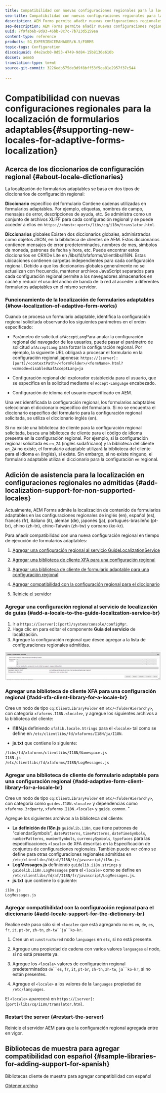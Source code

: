 ```yaml
---
title: Compatibilidad con nuevas configuraciones regionales para la localización de formularios adaptables
seo-title: Compatibilidad con nuevas configuraciones regionales para la localización de formularios adaptables
description: AEM Forms permite añadir nuevas configuraciones regionales para localizar formularios adaptables. Las configuraciones regionales admitidas de forma predeterminada son inglés, francés, alemán y japonés.
seo-description: AEM Forms permite añadir nuevas configuraciones regionales para localizar formularios adaptables. Las configuraciones regionales admitidas de forma predeterminada son inglés, francés, alemán y japonés.
uuid: 7f9fab6b-8d93-46bb-8c7c-7b723d5159ea
content-type: reference
products: SG_EXPERIENCEMANAGER/6.5/FORMS
topic-tags: Configuration
discoiquuid: d4e2acb0-8d53-4749-9d84-15b8136e610b
docset: aem65
translation-type: tm+mt
source-git-commit: 3226edb575de3d9f8bff53f5ca81e2957f37c544

---
```



# Compatibilidad con nuevas configuraciones regionales para la localización de formularios adaptables{#supporting-new-locales-for-adaptive-forms-localization}

## Acerca de los diccionarios de configuración regional {#about-locale-dictionaries}

La localización de formularios adaptables se basa en dos tipos de diccionarios de configuración regional:

**Diccionario** específico del formulario Contiene cadenas utilizadas en formularios adaptables. Por ejemplo, etiquetas, nombres de campo, mensajes de error, descripciones de ayuda, etc. Se administra como un conjunto de archivos XLIFF para cada configuración regional y se puede acceder a ellos en `https://<host>:<port>/libs/cq/i18n/translator.html`.

**Diccionarios** globales Existen dos diccionarios globales, administrados como objetos JSON, en la biblioteca de clientes de AEM. Estos diccionarios contienen mensajes de error predeterminados, nombres de mes, símbolos de moneda, patrones de fecha y hora, etc. Puede encontrar estos diccionarios en CRXDe Lite en /libs/fd/xfaforms/clientlibs/I18N. Estas ubicaciones contienen carpetas independientes para cada configuración regional. Debido a que los diccionarios globales generalmente no se actualizan con frecuencia, mantener archivos JavaScript separados para cada configuración regional permite a los navegadores almacenarlos en caché y reducir el uso del ancho de banda de la red al acceder a diferentes formularios adaptables en el mismo servidor.

### Funcionamiento de la localización de formularios adaptables {#how-localization-of-adaptive-form-works}

Cuando se procesa un formulario adaptable, identifica la configuración regional solicitada observando los siguientes parámetros en el orden especificado:

* Parámetro de solicitud `afAcceptLang`Para anular la configuración regional del navegador de los usuarios, puede pasar el parámetro de solicitud `afAcceptLang` para forzar la configuración regional. Por ejemplo, la siguiente URL obligará a procesar el formulario en la configuración regional japonesa:
   `https://[server]:[port]/<contextPath>/<formFolder>/<formName>.html?wcmmode=disabled&afAcceptLang=ja`

* Configuración regional del explorador establecida para el usuario, que se especifica en la solicitud mediante el `Accept-Language` encabezado.

* Configuración de idioma del usuario especificado en AEM.

Una vez identificada la configuración regional, los formularios adaptables seleccionan el diccionario específico del formulario. Si no se encuentra el diccionario específico del formulario para la configuración regional solicitada, se utiliza el diccionario inglés (en).

Si no existe una biblioteca de cliente para la configuración regional solicitada, busca una biblioteca de cliente para el código de idioma presente en la configuración regional. Por ejemplo, si la configuración regional solicitada es `en_ZA` (inglés sudafricano) y la biblioteca del cliente `en_ZA` no existe, el formulario adaptable utilizará la biblioteca del cliente para el idioma `en` (inglés), si existe. Sin embargo, si no existe ninguno, el formulario adaptable utiliza el diccionario para la configuración `en` regional.

## Adición de asistencia para la localización en configuraciones regionales no admitidas {#add-localization-support-for-non-supported-locales}

Actualmente, AEM Forms admite la localización de contenido de formularios adaptables en las configuraciones regionales de inglés (en), español (es), francés (fr), italiano (it), alemán (de), japonés (ja), portugués-brasileño (pt-br), chino (zh-tn), chino-Taiwán (zh-tw) y coreano (ko-kr).

Para añadir compatibilidad con una nueva configuración regional en tiempo de ejecución de formularios adaptables:

1. [Agregar una configuración regional al servicio GuideLocalizationService](../../forms/using/supporting-new-language-localization.md#p-add-a-locale-to-the-guide-localization-service-br-p)

1. [Agregar una biblioteca de cliente XFA para una configuración regional](../../forms/using/supporting-new-language-localization.md#p-add-xfa-client-library-for-a-locale-br-p)

1. [Agregar una biblioteca de cliente de formulario adaptable para una configuración regional](../../forms/using/supporting-new-language-localization.md#p-add-adaptive-form-client-library-for-a-locale-br-p)
1. [Agregar compatibilidad con la configuración regional para el diccionario](../../forms/using/supporting-new-language-localization.md#p-add-locale-support-for-the-dictionary-br-p)
1. [Reinicie el servidor](../../forms/using/supporting-new-language-localization.md#p-restart-the-server-p)

### Agregar una configuración regional al servicio de localización de guías {#add-a-locale-to-the-guide-localization-service-br}

1. Ir a `https://[server]:[port]/system/console/configMgr`.
1. Haga clic en para editar el componente **Guía del servicio** de localización.
1. Agregue la configuración regional que desee agregar a la lista de configuraciones regionales admitidas.

![GuideLocalizationService](assets/configservice.png)

### Agregar una biblioteca de cliente XFA para una configuración regional {#add-xfa-client-library-for-a-locale-br}

Cree un nodo de tipo `cq:ClientLibraryFolder` en `etc/<folderHierarchy>`, con categoría `xfaforms.I18N.<locale>`, y agregue los siguientes archivos a la biblioteca del cliente:

* **I18N.js** definiendo `xfalib.locale.Strings` para el `<locale>` tal como se define en `/etc/clientlibs/fd/xfaforms/I18N/ja/I18N`.

* **js.txt** que contiene lo siguiente:

```
/libs/fd/xfaforms/clientlibs/I18N/Namespace.js
I18N.js
/etc/clientlibs/fd/xfaforms/I18N/LogMessages.js
```

### Agregar una biblioteca de cliente de formulario adaptable para una configuración regional {#add-adaptive-form-client-library-for-a-locale-br}

Cree un nodo de tipo `cq:ClientLibraryFolder` en `etc/<folderHierarchy>`, con categoría como `guides.I18N.<locale>` y dependencias como `xfaforms.3rdparty`, `xfaforms.I18N.<locale>` y `guide.common`. &quot;

Agregue los siguientes archivos a la biblioteca del cliente:

* **La definición de i18n.js** `guidelib.i18n`, que tiene patrones de &quot;calendarSymbols&quot;, `datePatterns`, `timePatterns`, `dateTimeSymbols`, `numberPatterns`, `numberSymbols`, `currencySymbols`, `typefaces` para las especificaciones `<locale>` [](https://helpx.adobe.com/content/dam/Adobe/specs/xfa_spec_3_3.pdf)de XFA descritas en la Especificación de conjuntos de configuraciones regionales. También puede ver cómo se define para otras configuraciones regionales admitidas en `/etc/clientlibs/fd/af/I18N/fr/javascript/i18n.js`.
* **LogMessages.js** definiendo `guidelib.i18n.strings` y `guidelib.i18n.LogMessages` para el `<locale>` como se define en `/etc/clientlibs/fd/af/I18N/fr/javascript/LogMessages.js`.
* **js.txt** que contiene lo siguiente:

```
i18n.js
LogMessages.js
```

### Agregar compatibilidad con la configuración regional para el diccionario {#add-locale-support-for-the-dictionary-br}

Realice este paso sólo si el `<locale>` que está agregando no es `en`, `de`, `es`, `fr`, `it`, `pt-br`, `zh-tn`, `zh-tw``ja``ko-kr`.

1. Cree un `nt:unstructured` nodo `languages` en `etc`, si no está presente.

1. Agregue una propiedad de cadena con varios valores `languages` al nodo, si no está presente ya.
1. Agregue los `<locale>` valores de configuración regional predeterminados `de``es`, `fr`, `it`, `pt-br`, `zh-tn`, `zh-tw`, `ja``ko-kr`, si no están presentes.

1. Agregue el `<locale>` a los valores de la `languages` propiedad de `/etc/languages`.

El `<locale>` aparecerá en `https://[server]:[port]/libs/cq/i18n/translator.html`.

### Restart the server {#restart-the-server}

Reinicie el servidor AEM para que la configuración regional agregada entre en vigor.

## Bibliotecas de muestra para agregar compatibilidad con español {#sample-libraries-for-adding-support-for-spanish}

Bibliotecas cliente de muestra para agregar compatibilidad con español

[Obtener archivo](assets/sample.zip)

